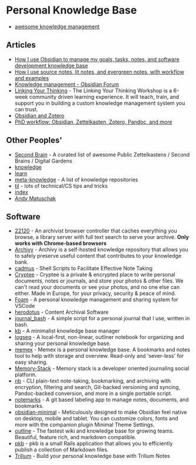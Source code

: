 # Personal Knowledge Base

- [awesome knowledge management](https://github.com/brettkromkamp/awesome-knowledge-management)

## Articles
- [How I use Obsidian to manage my goals, tasks, notes, and software development knowledge base](https://joshwin.imprint.to/post/how-i-use-obsidian-to-manage-my-goals-tasks-notes-and-software-development-knowledge-base)
- [How I use source notes, lit notes, and evergreen notes, with workflow and examples](https://www.reddit.com/r/Zettelkasten/comments/lg4s8h/how_i_use_source_notes_lit_notes_and_evergreen/)
- [Knowledge management - Obsidian Forum](https://forum.obsidian.md/c/knowledge-management/6/l/top)
- [Linking Your Thinking](https://www.linkingyourthinking.com/) - The Linking Your Thinking Workshop is a 6-week community driven learning experience. It will teach, train, and support you in building a custom knowledge management system you can trust.
- [Obsidian and Zotero](https://www.reddit.com/r/ObsidianMD/comments/oplrzv/obsidian_and_zotero/)
- [PhD workflow: Obsidian, Zettelkasten, Zotero, Pandoc, and more](https://www.reddit.com/r/ObsidianMD/comments/m5ou2h/phd_workflow_obsidian_zettelkasten_zotero_pandoc/)

## Other Peoples'
- [Second Brain](https://github.com/KasperZutterman/Second-Brain) - A curated list of awesome Public Zettelkastens / Second Brains / Digital Gardens
- [knowledge](https://github.com/nikitavoloboev/knowledge)
- [learn](https://github.com/gyuho/learn)
- [meta-knowledge](https://github.com/RichardLitt/meta-knowledge) - A list of knowledge repositories
- [til](https://github.com/jbranchaud/til) - lots of technical/CS tips and tricks
- [index](https://info.stylee32.net/)
- [Andy Matuschak](https://notes.andymatuschak.org/About_these_notes)

## Software
- [22120](https://github.com/c9fe/22120) - An archivist browser controller that caches everything you browse, a library server with full text search to serve your archive. **Only works with Chrome-based browsers**
- [Archivy](https://github.com/Uzay-G/archivy) -  Archivy is a self-hosted knowledge repository that allows you to safely preserve useful content that contributes to your knowledge bank.
- [cadmus](https://github.com/ryangreenup/cadmus) - Shell Scripts to Facilitate Effective Note Taking
- [Cryptee](https://crypt.ee/) - Cryptee is a private & encrypted place to write personal documents, notes or journals, and store your photos & other files. We can't read your documents or see your photos, and no one else can either. Made in Europe, for your privacy, security & peace of mind.
- [Foam](https://github.com/foambubble/foam) - A personal knowledge management and sharing system for VSCode
- [herodotus](https://github.com/alaskanpuffin/herodotus-core) - Content Archival Software
- [journal_bash](https://github.com/fedebenelli/journal_bash) - A simple script for a personal journal that I use, written in bash.
- [kb](https://github.com/gnebbia/kb) - A minimalist knowledge base manager
- [logseq](https://github.com/logseq/logseq) - A local-first, non-linear, outliner notebook for organizing and sharing your personal knowledge base.
- [memex](https://github.com/kormyen/memex) - Memex is a personal knowledge base. A bookmarks and notes tool to help with storage and overview. Read-only and 'sever-less' for easy sharing.
- [Memory-Stack](https://github.com/memory-stack/memory-stack) - Memory stack is a developer oriented journaling social platform.
- [nb](https://github.com/xwmx/nb) - CLI plain-text note-taking, bookmarking, and archiving with encryption, filtering and search, Git-backed versioning and syncing, Pandoc-backed conversion, and more in a single portable script.
- [notemarks](https://github.com/notemarks/notemarks) -  A git based labeling app to manage notes, documents, and bookmarks.
- [obsidian-minimal](https://github.com/kepano/obsidian-minimal) -  Meticulously designed to make Obsidian feel native on desktop, mobile and tablet. You can customize colors, fonts and more with the companion plugin Minimal Theme Settings. 
- [outline](https://github.com/outline/outline) - The fastest wiki and knowledge base for growing teams. Beautiful, feature rich, and markdown compatible.
- [pkb](https://github.com/wezm/pkb) - pkb is a small Rails application that allows you to efficiently publish a collection of Markdown files.
- [Trilium](https://github.com/zadam/trilium) - Build your personal knowledge base with Trilium Notes
